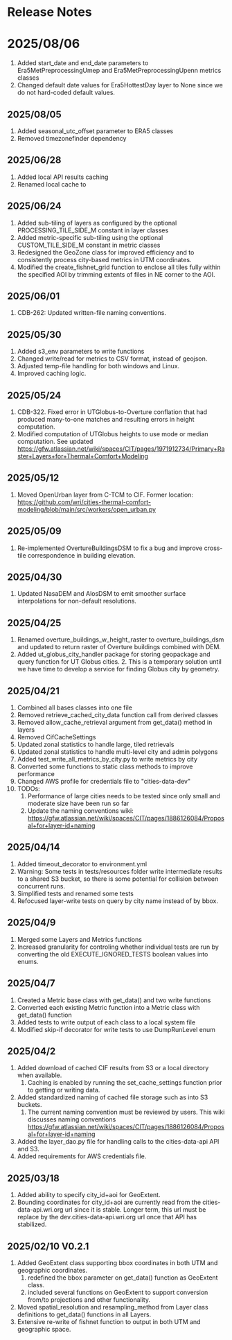 # Release Notes

# 2025/08/06
1. Added start_date and end_date parameters to Era5MetPreprocessingUmep and Era5MetPreprocessingUpenn metrics classes
2. Changed default date values for Era5HottestDay layer to None since we do not hard-coded default values.

## 2025/08/05
1. Added seasonal_utc_offset parameter to ERA5 classes
2. Removed timezonefinder dependency

## 2025/06/28
1. Added local API results caching
2. Renamed local cache to 

## 2025/06/24
1. Added sub-tiling of layers as configured by the optional PROCESSING_TILE_SIDE_M constant in layer classes
2. Added metric-specific sub-tiling using the optional CUSTOM_TILE_SIDE_M constant in metric classes
3. Redesigned the GeoZone class for improved efficiency and to consistently process city-based metrics in UTM coordinates.
4. Modified the create_fishnet_grid function to enclose all tiles fully within the specified AOI by trimming extents of files in NE corner to the AOI.

## 2025/06/01
1. CDB-262: Updated written-file naming conventions.

## 2025/05/30
1. Added s3_env parameters to write functions
1. Changed write/read for metrics to CSV format, instead of geojson.
1. Adjusted temp-file handling for both windows and Linux.
1. Improved caching logic.

## 2025/05/24
1. CDB-322. Fixed error in UTGlobus-to-Overture conflation that had produced many-to-one matches and resulting errors in height computation.
2. Modified computation of UTGlobus heights to use mode or median computation. See updated https://gfw.atlassian.net/wiki/spaces/CIT/pages/1971912734/Primary+Raster+Layers+for+Thermal+Comfort+Modeling

## 2025/05/12
1. Moved OpenUrban layer from C-TCM to CIF. Former location: https://github.com/wri/cities-thermal-comfort-modeling/blob/main/src/workers/open_urban.py

## 2025/05/09
1. Re-implemented OvertureBuildingsDSM to fix a bug and improve cross-tile correspondence in building elevation.

## 2025/04/30
1. Updated NasaDEM and AlosDSM to emit smoother surface interpolations for non-default resolutions.

## 2025/04/25
1. Renamed overture_buildings_w_height_raster to overture_buildings_dsm and updated to return raster of Overture buildings combined with DEM.
1. Added ut_globus_city_handler package for storing geopackage and query function for UT Globus cities.
   2. This is a temporary solution until we have time to develop a service for finding Globus city by geometry.
   

## 2025/04/21
1. Combined all bases classes into one file
1. Removed retrieve_cached_city_data function call from derived classes
1. Removed allow_cache_retrieval argument from get_data() method in layers 
1. Removed CifCacheSettings
1. Updated zonal statistics to handle large, tiled retrievals
1. Updated zonal statistics to handle multi-level city and admin polygons
1. Added test_write_all_metrics_by_city.py to write metrics by city
1. Converted some functions to static class methods to improve performance
1. Changed AWS profile for credentials file to "cities-data-dev"
1. TODOs:
   1. Performance of large cities needs to be tested since only small and moderate size have been run so far
   2. Update the naming conventions wiki: https://gfw.atlassian.net/wiki/spaces/CIT/pages/1886126084/Proposal+for+layer-id+naming

## 2025/04/14
1. Added timeout_decorator to environment.yml
2. Warning: Some tests in tests/resources folder write intermediate results to a shared S3 bucket, so there is some potential for collision between concurrent runs.
3. Simplified tests and renamed some tests
4. Refocused layer-write tests on query by city name instead of by bbox.

## 2025/04/9
1. Merged some Layers and Metrics functions
2. Increased granularity for controling whether individual tests are run by converting the old EXECUTE_IGNORED_TESTS boolean values into enums.

## 2025/04/7
1. Created a Metric base class with get_data() and two write functions
2. Converted each existing Metric function into a Metric class with get_data() function
3. Added tests to write output of each class to a local system file
4. Modified skip-if decorator for write tests to use DumpRunLevel enum

## 2025/04/2
1. Added download of cached CIF results from S3 or a local directory when available.
   1. Caching is enabled by running the set_cache_settings function prior to getting or writing data.
2. Added standardized naming of cached file storage such as into S3 buckets.
   1. The current naming convention must be reviewed by users. This wiki discusses naming conventions https://gfw.atlassian.net/wiki/spaces/CIT/pages/1886126084/Proposal+for+layer-id+naming
3. Added the layer_dao.py file for handling calls to the cities-data-api API and S3.
4. Added requirements for AWS credentials file.

## 2025/03/18
1. Added ability to specify city_id+aoi for GeoExtent.
2. Bounding coordinates for city_id+aoi are currently read from the cities-data-api.wri.org url since it is stable. Longer term, this url must be replace by the dev.cities-data-api.wri.org url once that API has stabilized.

## 2025/02/10 V0.2.1
1. Added GeoExtent class supporting bbox coordinates in both UTM and geographic coordinates.
   1. redefined the bbox parameter on get_data() function as GeoExtent class.
   2. included several functions on GeoExtent to support conversion from/to projections and other functionality.
2. Moved spatial_resolution and resampling_method from Layer class definitions to get_data() functions in all Layers.
3. Extensive re-write of fishnet function to output in both UTM and geographic space.

